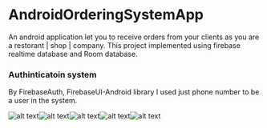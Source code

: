 # AndroidOrderingSystemApp
An android application let you to receive orders from your clients as you are a restorant | shop | company. This project implemented using firebase realtime database and Room database.

### Authinticatoin system
By FirebaseAuth, FirebaseUI-Android library
I used just phone number to be a user in the system.

![alt text](https://github.com/mohjacksi/AndroidOrderingSystemApp/blob/master/images/1.png)![alt text](https://github.com/mohjacksi/AndroidOrderingSystemApp/blob/master/images/2.png)![alt text](https://github.com/mohjacksi/AndroidOrderingSystemApp/blob/master/images/3.png)![alt text](https://github.com/mohjacksi/AndroidOrderingSystemApp/blob/master/images/4.png)![alt text](https://github.com/mohjacksi/AndroidOrderingSystemApp/blob/master/images/5.png)
